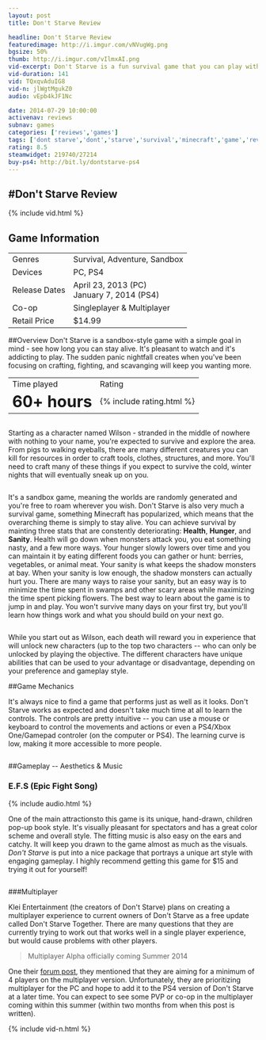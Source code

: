 ```yaml
---
layout: post
title: Don't Starve Review

headline: Don't Starve Review
featuredimage: http://i.imgur.com/vNVugWg.png
bgsize: 50%
thumb: http://i.imgur.com/vIlmxAI.png
vid-excerpt: Don't Starve is a fun survival game that you can play with friends. It features crafting, gathering, and unique monsters to be slain. See what else it has to offer!
vid-duration: 141
vid: TQxqvAduIG8
vid-n: jlWgtMgukZ0
audio: vEpb4kJF1Nc

date: 2014-07-29 10:00:00
activenav: reviews
subnav: games
categories: ['reviews','games']
tags: ['dont starve','dont','starve','survival','minecraft','game','review','sandbox','adventure']
rating: 8.5
steamwidget: 219740/27214
buy-ps4: http://bit.ly/dontstarve-ps4
---
```

#Don't Starve Review
---

{% include vid.html %}

<table class="table table-striped">
	<tr><h2>Game Information</h2></tr>
	<tr>
		<td>Genres</td>
		<td>Survival, Adventure, Sandbox</td>
	</tr>
	<tr>
		<td>Devices</td>
		<td>PC, PS4</td>
	</tr>
	<tr>
		<td>Release Dates</td>
		<td>April 23, 2013 (PC)<br>January 7, 2014 (PS4)</td>
	</tr>
	<tr>
		<td>Co-op</td>
		<td>Singleplayer &amp; Multiplayer</td>
	</tr>
	<tr>
		<td>Retail Price</td>
		<td>$14.99</td>
	</tr>
</table>

##Overview
Don't Starve is a sandbox-style game with a simple goal in mind - see how long you can stay alive. It's pleasant to watch and it's addicting to play. The sudden panic nightfall creates when you've been focusing on crafting, fighting, and scavanging will keep you wanting more.

<table class="table-bordered text-center"><tr><td class="col-md-6">Time played</td><td class="col-md-6">Rating</td></tr>
<tr><td class="col-md-6"><span style="font-size: 2em;"><b>60+ hours</b></span></td><td class="col-md-6">{% include rating.html %}</td></tr>
</table>

<img class="img-rounded" src="http://i.imgur.com/qapqIr6.jpg" alt="">

Starting as a character named Wilson - stranded in the middle of nowhere with nothing to your name, you're expected to survive and explore the area. From pigs to walking eyeballs, there are many different creatures you can kill for resources in order to craft tools, clothes, structures, and more. You'll need to craft many of these things if you expect to survive the cold, winter nights that will eventually sneak up on you.

<img class="img-rounded" src="http://i.imgur.com/uJda6CJ.jpg" alt="">

It's a sandbox game, meaning the worlds are randomly generated and you're free to roam wherever you wish. Don't Starve is also very much a survival game, something Minecraft has popularized, which means that the overarching theme is simply to stay alive. You can achieve survival by mainting three stats that are constently deteriorating: **Health**, **Hunger**, and **Sanity**. Health will go down when monsters attack you, you eat something nasty, and a few more ways. Your hunger slowly lowers over time and you can maintain it by eating different foods you can gather or hunt: berries, vegetables, or animal meat. Your sanity is what keeps the shadow monsters at bay. When your sanity is low enough, the shadow monsters can actually hurt you. There are many ways to raise your sanity, but an easy way is to minimize the time spent in swamps and other scary areas while maximizing the time spent picking flowers. The best way to learn about the game is to jump in and play. You won't survive many days on your first try, but you'll learn how things work and what you should build on your next go.

<img class="img-rounded" src="http://i.imgur.com/X3dKwx8.jpg" alt="">

While you start out as Wilson, each death will reward you in experience that will unlock new characters (up to the top two characters -- who can only be unlocked by playing the objective. The different characters have unique abilities that can be used to your advantage or disadvantage, depending on your preference and gameplay style.

##Game Mechanics

It's always nice to find a game that performs just as well as it looks. Don't Starve works as expected and doesn't take much time at all to learn the controls. The controls are pretty intuitive -- you can use a mouse or keyboard to control the movements and actions or even a PS4/Xbox One/Gamepad controler (on the computer or PS4). The learning curve is low, making it more accessible to more people.

<img class="img-rounded" src="http://i.imgur.com/dq2eVBN.jpg" alt="">

##Gameplay -- Aesthetics &amp; Music

<h3 class="pull-left">E.F.S (Epic Fight Song)</h3>
{% include audio.html %}

One of the main attractionsto this game is its unique, hand-drawn, children pop-up book style. It's visually pleasant for spectators and has a great color scheme and overall style. The fitting music is also easy on the ears and catchy. It will keep you drawn to the game almost as much as the visuals. *Don't Starve* is put into a nice package that portrays a unique art style with engaging gameplay. I highly recommend getting this game for $15 and trying it out for yourself!

<img src="http://i.imgur.com/dftUuKX.jpg" alt="" class="img-rounded">

###Multiplayer

Klei Entertainment (the creators of Don't Starve) plans on creating a multiplayer experience to current owners of Don't Starve as a free update called Don't Starve Together. There are many questions that they are currently trying to work out that works well in a single player experience, but would cause problems with other players.

>Multiplayer Alpha officially coming Summer 2014

One their [forum post](http://forums.kleientertainment.com/forum/66-dont-starve-together-general-discussion/), they mentioned that they are aiming for a minimum of 4 players on the multiplayer version. Unfortunately, they are prioritizing multiplayer for the PC and hope to add it to the PS4 version of Don't Starve at a later time. You can expect to see some PVP or co-op in the multiplayer coming within this summer (within two months from when this post is written).

{% include vid-n.html %}